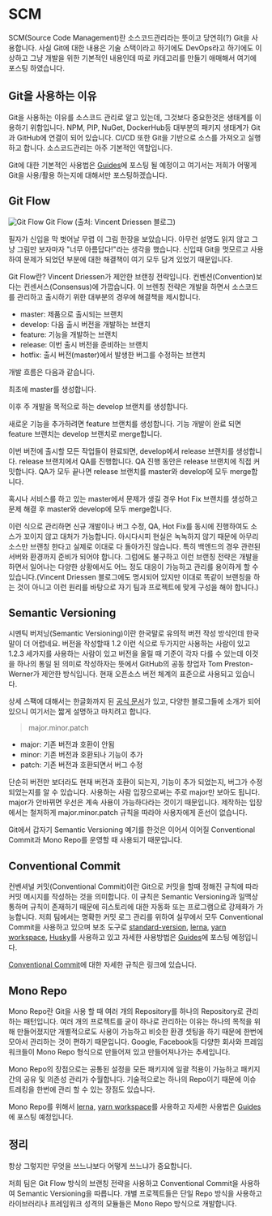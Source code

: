 # SCM

SCM(Source Code Management)란 소스코드관리라는 뜻이고 당연히(?) Git을 사용합니다. 사실 Git에 대한 내용은 기술 스택이라고 하기에도 DevOps라고 하기에도 이상하고 그냥 개발을 위한 기본적인 내용인데 따로 카데고리를 만들기 애매해서 여기에 포스팅 하였습니다.

## Git을 사용하는 이유

Git을 사용하는 이유를 소스코드 관리로 알고 있는데, 그것보다 중요한것은 생태계를 이용하기 위함입니다. NPM, PIP, NuGet, DockerHub등 대부분의 패키지 생태계가 Git과 GitHub에 연결이 되어 있습니다. CI/CD 또한 Git을 기반으로 소스를 가져오고 실행하고 합니다. 소스코드관리는 아주 기본적인 역할입니다.

Git에 대한 기본적인 사용법은 [Guides](/guides/)에 포스팅 될 예정이고 여기서는 저희가 어떻게 Git을 사용/활용 하는지에 대해서만 포스팅하겠습니다.

## Git Flow

![Git Flow](/img/wedev/git-flow.png)
<span class="ref">Git Flow (출처: Vincent Driessen 블로그)</span>

필자가 신입을 막 벗어날 무렵 이 그림 한장을 보았습니다. 아무런 설명도 읽지 않고 그냥 그림만 보자마자 "너무 아름답다!"라는 생각을 했습니다. 신입때 Git을 멋모르고 사용하여 문제가 되었던 부분에 대한 해결책이 여기 모두 담겨 있었기 때문입니다.

Git Flow란? Vincent Driessen가 제안한 브랜칭 전략입니다. 컨벤션(Convention)보다는 컨센서스(Consensus)에 가깝습니다. 이 브렌칭 전략은 개발을 하면서 소스코드를 관리하고 출시하기 위한 대부분의 경우에 해결책을 제시합니다.

* master: 제품으로 출시되는 브랜치
* develop: 다음 출시 버전을 개발하는 브랜치
* feature: 기능을 개발하는 브랜치
* release: 이번 출시 버전을 준비하는 브랜치
* hotfix: 출시 버전(master)에서 발생한 버그를 수정하는 브랜치

개발 흐름은 다음과 같습니다.

최초에 master를 생성합니다.

이후 주 개발을 목적으로 하는 develop 브랜치를 생성합니다.

새로운 기능을 추가하려면 feature 브랜치를 생성합니다. 기능 개발이 완료 되면 feature 브랜치는 develop 브랜치로 merge합니다.

이번 버전에 출시할 모든 작업들이 완료되면, develop에서 release 브랜치를 생성합니다. release 브랜치에서 QA를 진행합니다. QA 진행 동안은 release 브랜치에 직접 커밋합니다. QA가 모두 끝나면 release 브랜치를 master와 develop에 모두 merge합니다.

혹시나 서비스를 하고 있는 master에서 문제가 생길 경우 Hot Fix 브랜치를 생성하고 문제 해결 후 master와 develop에 모두 merge합니다.

이런 식으로 관리하면 신규 개발이나 버그 수정, QA, Hot Fix를 동시에 진행하여도 소스가 꼬이지 않고 대처가 가능합니다. 아시다시피 현실은 녹녹하지 않기 때문에 아무리 소스만 브랜칭 한다고 실제로 이대로 다 돌아가진 않습니다. 특히 백엔드의 경우 관련된 서버와 환경까지 준비가 되어야 합니다. 그럼에도 불구하고 이런 브랜칭 전략은 개발을 하면서 일어나는 다양한 상황에서도 어느 정도 대응이 가능하고 관리를 용이하게 할 수 있습니다.(Vincent Driessen 블로그에도 명시되어 있지만 이대로 똑같이 브랜칭을 하는 것이 아니고 이런 원리를 바탕으로 자기 팀과 프로젝트에 맞게 구성을 해야 합니다.)

## Semantic Versioning

시멘틱 버저닝(Semantic Versioning)이란 한국말로 유의적 버전 작성 방식인데 한국말이 더 어렵네요. 버전을 작성할때 1.2 이런 식으로 두가지만 사용하는 사람이 있고 1.2.3 세가지를 사용하는 사람이 있고 버전을 올릴 때 기준이 각자 다를 수 있는데 이것을 하나의 통일 된 의미로 작성하자는 뜻에서 GitHub의 공동 창업자 Tom Preston-Werner가 제안한 방식입니다. 현재 오픈소스 버전 체계의 표준으로 사용되고 있습니다.

상세 스팩에 대해서는 한글화까지 된 [공식 문서](https://semver.org/lang/ko/)가 있고, 다양한 블로그들에 소개가 되어 있으니 여기서는 짧게 설명하고 마치려고 합니다.

> major.minor.patch

* major: 기존 버전과 호환이 안됨
* minor: 기존 버전과 호환되나 기능이 추가
* patch: 기존 버전과 호환되면서 버그 수정

단순히 버전만 보더라도 현재 버전과 호환이 되는지, 기능이 추가 되었는지, 버그가 수정되었는지를 알 수 있습니다. 사용하는 사람 입장으로써는 주로 major만 보아도 됩니다. major가 안바뀌면 우선은 계속 사용이 가능하다라는 것이기 때문입니다. 제작하는 입장에서는 철저하게 major.minor.patch 규칙을 따라야 사용자에게 혼선이 없습니다.

Git에서 갑자기 Semantic Versioning 예기를 한것은 이어서 이어질 Conventional Commit과 Mono Repo를 운영할 때 사용되기 때문입니다.

## Conventional Commit

컨벤셔널 커밋(Conventional Commit)이란 Git으로 커밋을 할때 정해진 규칙에 따라 커밋 메시지를 작성하는 것을 의미합니다. 이 규칙은 Semantic Versioning과 일맥상통하며 규칙이 존재하기 때문에 히스토리에 대한 자동화 또는 프로그램으로 강제화가 가능합니다. 저희 팀에서는 명확한 커밋 로그 관리를 위하여 실무에서 모두 Conventional Commit을 사용하고 있으며 보조 도구로 [standard-version](https://github.com/conventional-changelog/standard-version), [lerna](https://github.com/lerna/lerna), [yarn workspace](https://classic.yarnpkg.com/en/docs/workspaces/), [Husky](https://github.com/typicode/husky)를 사용하고 있고 자세한 사용방법은 [Guides](/guides/)에 포스팅 예정입니다.

[Conventional Commit](https://www.conventionalcommits.org/)에 대한 자세한 규칙은 링크에 있습니다.

## Mono Repo

Mono Repo란 Git을 사용 할 때 여러 개의 Repository를 하나의 Repository로 관리하는 패턴입니다. 여러 개의 프로젝트를 굳이 하나로 관리하는 이유는 하나의 목적을 위해 만들어졌지만 개별적으로도 사용이 가능하고 비슷한 환경 셋팅을 하기 때문에 한번에 모아서 관리하는 것이 편하기 때문입니다. Google, Facebook등 다양한 회사와 프레임워크들이 Mono Repo 형식으로 만들어져 있고 만들어져나가는 추세입니다.

Mono Repo의 장점으로는 공통된 설정을 모든 패키지에 일괄 적용이 가능하고 패키지간의 공유 및 의존성 관리가 수월합니다. 기술적으로는 하나의 Repo이기 때문에 이슈 트레킹을 한번에 관리 할 수 있는 장점도 있습니다.

Mono Repo를 위해서 [lerna](https://github.com/lerna/lerna), [yarn workspace](https://classic.yarnpkg.com/en/docs/workspaces/)를 사용하고 자세한 사용법은 [Guides](/guides/)에 포스팅 예정입니다.

## 정리

항상 그렇지만 무엇을 쓰느냐보다 어떻게 쓰느냐가 중요합니다.

저희 팀은 Git Flow 방식의 브랜칭 전략을 사용하고 Conventional Commit을 사용하여 Semantic Versioning을 따릅니다. 개별 프로젝트들은 단일 Repo 방식을 사용하고 라이브러리나 프레임워크 성격의 모듈들은 Mono Repo 방식으로 개발합니다.


